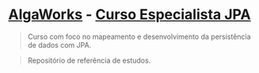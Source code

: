 # [AlgaWorks](https://www.algaworks.com/) - [Curso Especialista JPA](https://lp.algaworks.com/ejpa-conteudo/)

> Curso com foco no mapeamento e desenvolvimento da persistência de dados com JPA.

> Repositório de referência de estudos.
